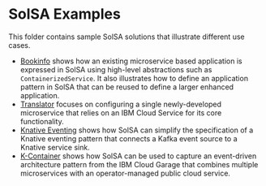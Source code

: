<!--
#
# Copyright 2019 IBM Corporation
#
# Licensed under the Apache License, Version 2.0 (the "License");
# you may not use this file except in compliance with the License.
# You may obtain a copy of the License at
#
#     http://www.apache.org/licenses/LICENSE-2.0
#
# Unless required by applicable law or agreed to in writing, software
# distributed under the License is distributed on an "AS IS" BASIS,
# WITHOUT WARRANTIES OR CONDITIONS OF ANY KIND, either express or implied.
# See the License for the specific language governing permissions and
# limitations under the License.
-->

# SolSA Examples

This folder contains sample SolSA solutions that illustrate different use cases.
* [Bookinfo](bookinfo) shows how an existing microservice based application is
  expressed in SolSA using high-level abstractions such as `ContainerizedService`.
  It also illustrates how to define an application pattern in SolSA that can
  be reused to define a larger enhanced application.
* [Translator](translator) focuses on configuring a single newly-developed
  microservice that relies on an IBM Cloud Service for its core functionality.
* [Knative Eventing](knative-eventing) shows how SolSA can simplify the
  specification of a Knative eventing pattern that connects a Kafka event source
  to a Knative service sink.
* [K-Container](k-container) shows how SolSA can be used to capture an
  event-driven architecture pattern from the IBM Cloud Garage that combines
  multiple microservices with an operator-managed public cloud service.
